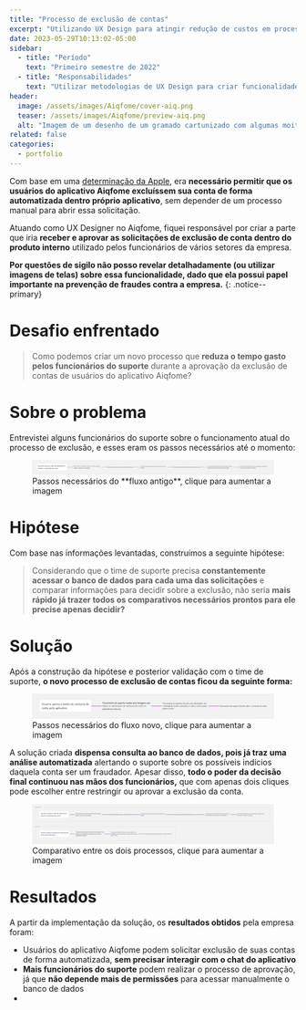 ```yaml
---
title: "Processo de exclusão de contas"
excerpt: "Utilizando UX Design para atingir redução de custos em processos operacionais"
date: 2023-05-29T10:13:02-05:00
sidebar:
  - title: "Período"
    text: "Primeiro semestre de 2022"
  - title: "Responsabilidades"
    text: "Utilizar metodologias de UX Design para criar funcionalidades e processos que gerem valor para os usuários da empresa"
header:
  image: /assets/images/Aiqfome/cover-aiq.png
  teaser: /assets/images/Aiqfome/preview-aiq.png
  alt: "Imagem de um desenho de um gramado cartunizado com algumas moitas e árvores ao longe"
related: false
categories:
  - portfolio
---
```

Com base em uma [determinação da Apple](https://developer.apple.com/pt/support/offering-account-deletion-in-your-app/), era **necessário permitir que os usuários do aplicativo Aiqfome excluíssem sua conta de forma automatizada dentro próprio aplicativo**, sem depender de um processo manual para abrir essa solicitação.

Atuando como UX Designer no Aiqfome, fiquei responsável por criar a parte que iria **receber e aprovar as solicitações de exclusão de conta dentro do produto interno** utilizado pelos funcionários de vários setores da empresa.

**Por questões de sigilo não posso revelar detalhadamente (ou utilizar imagens de telas) sobre essa funcionalidade, dado que ela possui papel importante na prevenção de fraudes contra a empresa.**
{: .notice--primary}

# Desafio enfrentado
> Como podemos criar um novo processo que **reduza o tempo gasto pelos funcionários do suporte** durante a aprovação da exclusão de contas de usuários do aplicativo Aiqfome?

# Sobre o problema
Entrevistei alguns funcionários do suporte sobre o funcionamento atual do processo de exclusão, e esses eram os passos necessários até o momento:

<figure>
	<a href="/assets/images/Aiqfome/processoAntigo.png"><img src="/assets/images/Aiqfome/processoAntigo.png" alt="Captura de tela trazendo um texto sobre as hipóteses, dúvidas e perguntas acerca do tema da entrevista"></a>
	<figcaption>Passos necessários do **fluxo antigo**, clique para aumentar a imagem</figcaption>
</figure>


# Hipótese
Com base nas informações levantadas, construímos a seguinte hipótese:
> Considerando que o time de suporte precisa **constantemente acessar o banco de dados para cada uma das solicitações** e comparar informações para decidir sobre a exclusão, não seria **mais rápido já trazer todos os comparativos necessários prontos para ele precise apenas decidir?** 

# Solução
Após a construção da hipótese e posterior validação com o time de suporte, **o novo processo de exclusão de contas ficou da seguinte forma:**

<figure>
	<a href="/assets/images/Aiqfome/processoNovo.png"><img src="/assets/images/Aiqfome/processoNovo.png" alt="Captura de tela trazendo um texto sobre as hipóteses, dúvidas e perguntas acerca do tema da entrevista"></a>
	<figcaption>Passos necessários do fluxo novo, clique para aumentar a imagem</figcaption>
</figure>


A solução criada **dispensa consulta ao banco de dados, pois já traz uma análise automatizada** alertando o suporte sobre os possíveis indícios daquela conta ser um fraudador. Apesar disso, **todo o poder da decisão final continuou nas mãos dos funcionários,** que com apenas dois cliques pode escolher entre restringir ou aprovar a exclusão da conta. 

<figure>
	<a href="/assets/images/Aiqfome/comparativoProcesso.png"><img src="/assets/images/Aiqfome/comparativoProcesso.png" alt="Captura de tela trazendo um texto sobre as hipóteses, dúvidas e perguntas acerca do tema da entrevista"></a>
	<figcaption>Comparativo entre os dois processos, clique para aumentar a imagem</figcaption>
</figure>

# Resultados
A partir da implementação da solução, os **resultados obtidos** pela empresa foram:
-  Usuários do aplicativo Aiqfome podem solicitar exclusão de suas contas de forma automatizada, **sem precisar interagir com o chat do aplicativo**
-  **Mais funcionários do suporte** podem realizar o processo de aprovação, já que **não depende mais de permissões** para acessar manualmente o banco de dados
- 